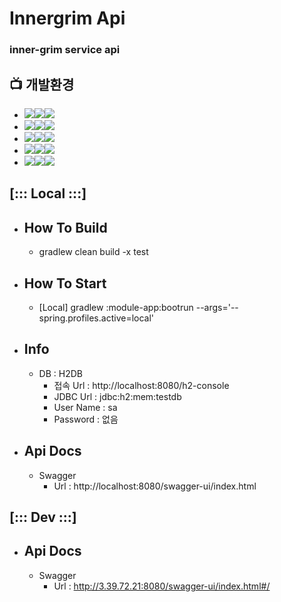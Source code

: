 # Innergrim Api
### inner-grim service api


## 📺 개발환경
- <img src="https://img.shields.io/badge/Language-%23121011?style=for-the-badge"><img src="https://img.shields.io/badge/java-%23ED8B00?style=for-the-badge&logo=openjdk&logoColor=white"><img src="https://img.shields.io/badge/21-515151?style=for-the-badge">
- <img src="https://img.shields.io/badge/Language-%23121011?style=for-the-badge"><img src="https://img.shields.io/badge/Kotlin-0095D5?&style=for-the-badge&logo=kotlin&logoColor=white"><img src="https://img.shields.io/badge/-515151?style=for-the-badge">
- <img src="https://img.shields.io/badge/Framework-%23121011?style=for-the-badge"><img src="https://img.shields.io/badge/springboot-6DB33F?style=for-the-badge&logo=springboot&logoColor=white"><img src="https://img.shields.io/badge/3.3.3-515151?style=for-the-badge">
- <img src="https://img.shields.io/badge/Build-%23121011?style=for-the-badge"><img src="https://img.shields.io/badge/Gradle-02303A?style=for-the-badge&logo=Gradle&logoColor=white"><img src="https://img.shields.io/badge/8.10-515151?style=for-the-badge">
- <img src="https://img.shields.io/badge/DataBase-%23121011?style=for-the-badge"><img src="https://img.shields.io/badge/mysql-%2300f.svg?style=for-the-badge&logo=mysql&logoColor=white"><img src="https://img.shields.io/badge/-515151?style=for-the-badge">

## [::: Local :::]

- ## How To Build
  - gradlew clean build -x test
- ## How To Start
  - [Local] gradlew :module-app:bootrun --args='--spring.profiles.active=local'

- ## Info
  - DB : H2DB
    - 접속 Url : http://localhost:8080/h2-console
    - JDBC Url : jdbc:h2:mem:testdb
    - User Name : sa
    - Password : 없음

- ## Api Docs
  - Swagger
    - Url : http://localhost:8080/swagger-ui/index.html

## [::: Dev :::]

- ## Api Docs
  - Swagger
    - Url : http://3.39.72.21:8080/swagger-ui/index.html#/


[//]: # (잔디먹는 뱀 적용법 , https://aeda.tistory.com/m/21) 